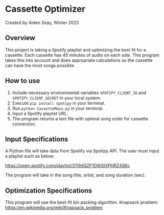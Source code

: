 # Cassette Optimizer

Created by Aiden Seay, Winter 2023

## Overview

This project is taking a Spotify playlist and optimizing the best fit for a cassette. Each cassette has 45 minutes of audio on each side. This program takes this into account and does appropriate calculations so the cassette can have the most songs possible.

## How to use

1. Include necessary environmental variables `SPOTIPY_CLIENT_ID` and `SPOTIPY_CLIENT_SECRET` in your local system.
2. Execute `pip install spotipy` in your terminal.
3. Run `python CassetteMain.py` in your terminal.
4. Input a Spotify playlist URL.
5. The program returns a text file with optimal song order for cassette conversion.

## Input Specifications

A Python file will take data from Spotify via Spotipy API. The user must input a
playlist such as below:

https://open.spotify.com/playlist/37i9dQZF1DWSIXPHRZ4SKc

The program will take in the song title, artist, and song duration (sec).

## Optimization Specifications

This program will use the best-fit bin packing algorithm.
Knapsack problem: https://en.wikipedia.org/wiki/Knapsack_problem
